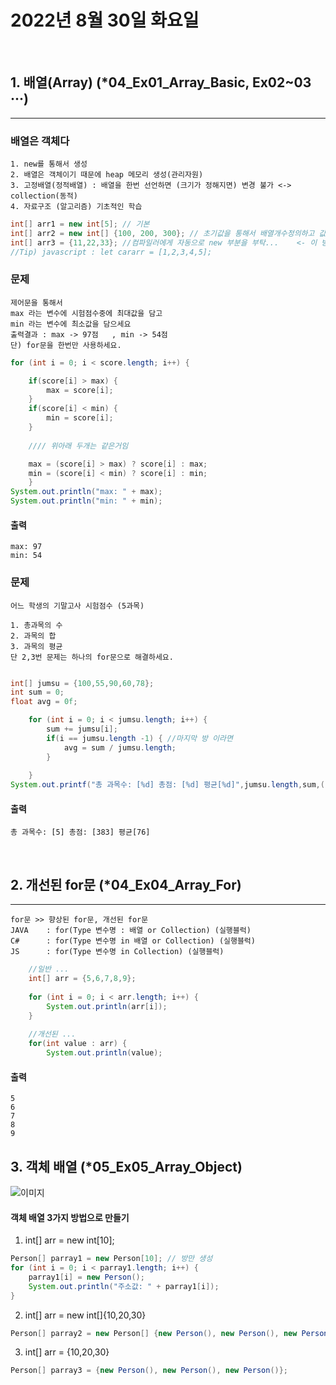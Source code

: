 # 2022년 8월 30일 화요일
<br>


## 1. 배열(Array) (*04_Ex01_Array_Basic, Ex02~03 ···)
---

### 배열은 객체다
    1. new를 통해서 생성
    2. 배열은 객체이기 때문에 heap 메모리 생성(관리자원)
    3. 고정배열(정적배열) : 배열을 한번 선언하면 (크기가 정해지면) 변경 불가 <-> collection(동적)
    4. 자료구조 (알고리즘) 기초적인 학습

```java
int[] arr1 = new int[5]; // 기본
int[] arr2 = new int[] {100, 200, 300}; // 초기값을 통해서 배열개수정의하고 값을 할당
int[] arr3 = {11,22,33}; //컴파일러에게 자동으로 new 부분을 부탁...    <- 이 방법 많이씀
//Tip) javascript : let cararr = [1,2,3,4,5];
```

### 문제
    제어문을 통해서
    max 라는 변수에 시험점수중에 최대값을 담고
    min 라는 변수에 최소값을 담으세요
    출력결과 : max -> 97점	, min -> 54점
    단) for문을 한번만 사용하세요.
```java
for (int i = 0; i < score.length; i++) {

    if(score[i] > max) {
        max = score[i];
    }
    if(score[i] < min) {
        min = score[i];
    }
    
    //// 위아래 두개는 같은거임

    max = (score[i] > max) ? score[i] : max;
    min = (score[i] < min) ? score[i] : min;
    }
System.out.println("max: " + max);
System.out.println("min: " + min);
```

#### 출력
    max: 97
    min: 54




### 문제
    어느 학생의 기말고사 시험점수 (5과목)

    1. 총과목의 수
    2. 과목의 합
    3. 과목의 평균
    단 2,3번 문제는 하나의 for문으로 해결하세요.
```java

int[] jumsu = {100,55,90,60,78};
int sum = 0;
float avg = 0f;

    for (int i = 0; i < jumsu.length; i++) {
        sum += jumsu[i];
        if(i == jumsu.length -1) { //마지막 방 이라면
            avg = sum / jumsu.length;	
        }
        
    }
System.out.printf("총 과목수: [%d] 총점: [%d] 평균[%d]",jumsu.length,sum,(int)avg);

```
#### 출력
    총 과목수: [5] 총점: [383] 평균[76]



<br>






## 2. 개선된 for문 (*04_Ex04_Array_For)
---

    for문 >> 향상된 for문, 개선된 for문
    JAVA	: for(Type 변수명 : 배열 or Collection) (실행블럭)
    C#		: for(Type 변수명 in 배열 or Collection) (실행블럭)
    JS		: for(Type 변수명 in Collection) (실행블럭)

```java
    //일반 ...
    int[] arr = {5,6,7,8,9};
    
    for (int i = 0; i < arr.length; i++) {
        System.out.println(arr[i]);
    }
    
    //개선된 ...
    for(int value : arr) {
        System.out.println(value);
```

#### 출력
    5
    6
    7
    8
    9

## 3. 객체 배열  (*05_Ex05_Array_Object)
![이미지](https://smoothiecoding.kr/wp-content/uploads/2021/03/javaarray-1.jpg)

#### 객체 배열 3가지 방법으로 만들기
		
1. int[] arr = new int[10];
```java
Person[] parray1 = new Person[10]; // 방만 생성
for (int i = 0; i < parray1.length; i++) {
    parray1[i] = new Person();
    System.out.println("주소값: " + parray1[i]);
}
```
		
2. int[] arr = new int[]{10,20,30}
```java
Person[] parray2 = new Person[] {new Person(), new Person(), new Person()};  
```


3. int[] arr = {10,20,30}
```java
Person[] parray3 = {new Person(), new Person(), new Person()};
```